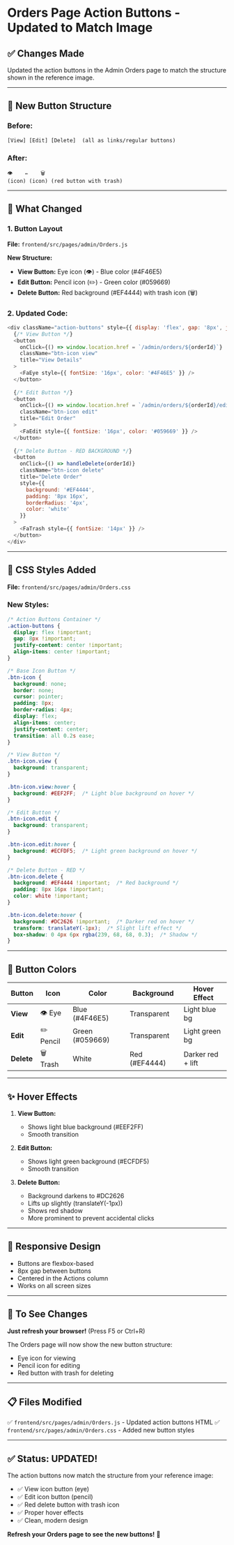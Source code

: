 # Orders Page Action Buttons - Updated to Match Image

## ✅ Changes Made

Updated the action buttons in the Admin Orders page to match the structure shown in the reference image.

---

## 🎨 New Button Structure

### Before:
```
[View] [Edit] [Delete]  (all as links/regular buttons)
```

### After:
```
👁️    ✏️    🗑️
(icon) (icon) (red button with trash)
```

---

## 📝 What Changed

### 1. Button Layout
**File:** `frontend/src/pages/admin/Orders.js`

**New Structure:**
- **View Button:** Eye icon (👁️) - Blue color (#4F46E5)
- **Edit Button:** Pencil icon (✏️) - Green color (#059669)  
- **Delete Button:** Red background (#EF4444) with trash icon (🗑️)

### 2. Updated Code:

```javascript
<div className="action-buttons" style={{ display: 'flex', gap: '8px', justifyContent: 'center' }}>
  {/* View Button */}
  <button 
    onClick={() => window.location.href = `/admin/orders/${orderId}`}
    className="btn-icon view"
    title="View Details"
  >
    <FaEye style={{ fontSize: '16px', color: '#4F46E5' }} />
  </button>
  
  {/* Edit Button */}
  <button 
    onClick={() => window.location.href = `/admin/orders/${orderId}/edit`}
    className="btn-icon edit"
    title="Edit Order"
  >
    <FaEdit style={{ fontSize: '16px', color: '#059669' }} />
  </button>
  
  {/* Delete Button - RED BACKGROUND */}
  <button 
    onClick={() => handleDelete(orderId)}
    className="btn-icon delete"
    title="Delete Order"
    style={{ 
      background: '#EF4444',
      padding: '8px 16px',
      borderRadius: '4px',
      color: 'white'
    }}
  >
    <FaTrash style={{ fontSize: '14px' }} />
  </button>
</div>
```

---

## 🎯 CSS Styles Added

**File:** `frontend/src/pages/admin/Orders.css`

### New Styles:

```css
/* Action Buttons Container */
.action-buttons {
  display: flex !important;
  gap: 8px !important;
  justify-content: center !important;
  align-items: center !important;
}

/* Base Icon Button */
.btn-icon {
  background: none;
  border: none;
  cursor: pointer;
  padding: 8px;
  border-radius: 4px;
  display: flex;
  align-items: center;
  justify-content: center;
  transition: all 0.2s ease;
}

/* View Button */
.btn-icon.view {
  background: transparent;
}

.btn-icon.view:hover {
  background: #EEF2FF;  /* Light blue background on hover */
}

/* Edit Button */
.btn-icon.edit {
  background: transparent;
}

.btn-icon.edit:hover {
  background: #ECFDF5;  /* Light green background on hover */
}

/* Delete Button - RED */
.btn-icon.delete {
  background: #EF4444 !important;  /* Red background */
  padding: 8px 16px !important;
  color: white !important;
}

.btn-icon.delete:hover {
  background: #DC2626 !important;  /* Darker red on hover */
  transform: translateY(-1px);  /* Slight lift effect */
  box-shadow: 0 4px 6px rgba(239, 68, 68, 0.3);  /* Shadow */
}
```

---

## 🎨 Button Colors

| Button | Icon | Color | Background | Hover Effect |
|--------|------|-------|------------|--------------|
| **View** | 👁️ Eye | Blue (#4F46E5) | Transparent | Light blue bg |
| **Edit** | ✏️ Pencil | Green (#059669) | Transparent | Light green bg |
| **Delete** | 🗑️ Trash | White | Red (#EF4444) | Darker red + lift |

---

## ✨ Hover Effects

1. **View Button:**
   - Shows light blue background (#EEF2FF)
   - Smooth transition

2. **Edit Button:**
   - Shows light green background (#ECFDF5)
   - Smooth transition

3. **Delete Button:**
   - Background darkens to #DC2626
   - Lifts up slightly (translateY(-1px))
   - Shows red shadow
   - More prominent to prevent accidental clicks

---

## 📱 Responsive Design

- Buttons are flexbox-based
- 8px gap between buttons
- Centered in the Actions column
- Works on all screen sizes

---

## 🔄 To See Changes

**Just refresh your browser!** (Press F5 or Ctrl+R)

The Orders page will now show the new button structure:
- Eye icon for viewing
- Pencil icon for editing
- Red button with trash for deleting

---

## 📋 Files Modified

✅ `frontend/src/pages/admin/Orders.js` - Updated action buttons HTML
✅ `frontend/src/pages/admin/Orders.css` - Added new button styles

---

## ✅ Status: UPDATED!

The action buttons now match the structure from your reference image:
- ✅ View icon button (eye)
- ✅ Edit icon button (pencil)
- ✅ Red delete button with trash icon
- ✅ Proper hover effects
- ✅ Clean, modern design

**Refresh your Orders page to see the new buttons!** 🎉

